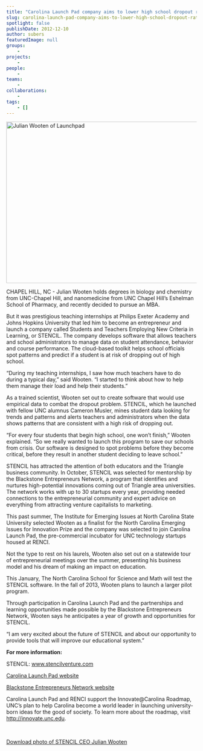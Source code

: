 ```yaml
---
title: "Carolina Launch Pad company aims to lower high school dropout rate"
slug: carolina-launch-pad-company-aims-to-lower-high-school-dropout-rate
spotlight: false
publishDate: 2012-12-10
author: subers
featuredImage: null
groups:
    - 
projects:
    - 
people:
    - 
teams: 
    - 
collaborations:
    - 
tags:
    - []
---
```

<img class="size-large wp-image-12067 alignleft" title="Launchpad-Julian-Wooten" alt="Julian Wooten of Launchpad" src="http://www.renci.org/wp-content/uploads/2013/10/Launchpad-Julian-Wooten-2012-Img4-web.jpg" width="640" height="427" />

CHAPEL HILL, NC - Julian Wooten holds degrees in biology and chemistry from UNC-Chapel Hill, and nanomedicine from UNC Chapel Hill’s Eshelman School of Pharmacy, and recently decided to pursue an MBA.<!--more-->

But it was prestigious teaching internships at Philips Exeter Academy and Johns Hopkins University that led him to become an entrepreneur and launch a company called Students and Teachers Employing New Criteria in Learning, or STENCIL. The company develops software that allows teachers and school administrators to manage data on student attendance, behavior and course performance. The cloud-based toolkit helps school officials spot patterns and predict if a student is at risk of dropping out of high school.

“During my teaching internships, I saw how much teachers have to do during a typical day,” said Wooten. “I started to think about how to help them manage their load and help their students.”<!--more-->

As a trained scientist, Wooten set out to create software that would use empirical data to combat the dropout problem. STENCIL, which he launched with fellow UNC alumnus Cameron Musler, mines student data looking for trends and patterns and alerts teachers and administrators when the data shows patterns that are consistent with a high risk of dropping out.

“For every four students that begin high school, one won’t finish,” Wooten explained. “So we really wanted to launch this program to save our schools from crisis. Our software is designed to spot problems before they become critical, before they result in another student deciding to leave school.”

STENCIL has attracted the attention of both educators and the Triangle business community. In October, STENCIL was selected for mentorship by the Blackstone Entrepreneurs Network, a program that identifies and nurtures high-potential innovations coming out of Triangle area universities. The network works with up to 30 startups every year, providing needed connections to the entrepreneurial community and expert advice on everything from attracting venture capitalists to marketing.

This past summer, The Institute for Emerging Issues at North Carolina State University selected Wooten as a finalist for the North Carolina Emerging Issues for Innovation Prize and the company was selected to join Carolina Launch Pad, the pre-commercial incubator for UNC technology startups housed at RENCI.

Not the type to rest on his laurels, Wooten also set out on a statewide tour of entrepreneurial meetings over the summer, presenting his business model and his dream of making an impact on education.

This January, The North Carolina School for Science and Math will test the STENCIL software. In the fall of 2013, Wooten plans to launch a larger pilot program.

Through participation in Carolina Launch Pad and the partnerships and learning opportunities made possible by the Blackstone Entrepreneurs Network, Wooten says he anticipates a year of growth and opportunities for STENCIL.

“I am very excited about the future of STENCIL and about our opportunity to provide tools that will improve our educational system.”

<strong>For more information:</strong>

STENCIL: www.stencilventure.com

<a href="http://carolinalaunchpad.org">Carolina Launch Pad website</a>

<a href="http://blackstoneentrepreneursnetwork.org">Blackstone Entrepreneurs Network website</a>

Carolina Launch Pad and RENCI support the Innovate@Carolina Roadmap, UNC’s plan to help Carolina become a world leader in launching university-born ideas for the good of society. To learn more about the roadmap, visit <a href="http://innovate.unc.edu">http://innovate.unc.edu</a>.

&nbsp;

<a href="http://www.renci.org/wp-content/uploads/2012/12/Launchpad-Julian-Wooten-2012-Img4.jpg" target="_blank">Download photo of STENCIL CEO Julian Wooten</a>
